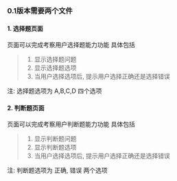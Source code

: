 ### 0.1版本需要两个文件

#### 1. 选择题页面
页面可以完成考察用户选择题能力功能 具体包括
> 1. 显示选择题问题
> 2. 显示选择题选项
> 3. 当用户选择选项后, 提示用户选择正确还是选择错误

注: 选择题选项为 A,B,C,D 四个选项

#### 2. 判断题页面
页面可以完成考察用户判断题能力功能 具体包括
> 1. 显示判断题问题
> 2. 显示判断题选项
> 3. 当用户选择选项后, 提示用户选择正确还是选择错误

注: 判断题选项为 正确, 错误 两个选项